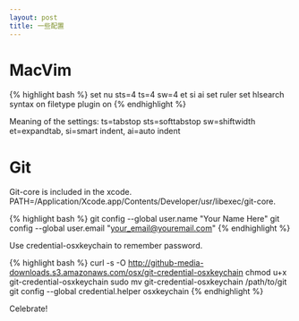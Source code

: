 ```yaml
---
layout: post
title: 一些配置
---
```


# MacVim

{% highlight bash %}
set nu sts=4 ts=4 sw=4 et si ai
set ruler
set hlsearch
syntax on
filetype plugin on
{% endhighlight %}

Meaning of the settings:
ts=tabstop sts=softtabstop sw=shiftwidth et=expandtab, si=smart indent, ai=auto indent

# Git

Git-core is included in the xcode. PATH=/Application/Xcode.app/Contents/Developer/usr/libexec/git-core.

{% highlight bash %}
git config --global user.name "Your Name Here"
git config --global user.email "your_email@youremail.com"
{% endhighlight %}

Use credential-osxkeychain to remember password.

{% highlight bash %}
curl -s -O http://github-media-downloads.s3.amazonaws.com/osx/git-credential-osxkeychain
chmod u+x git-credential-osxkeychain
sudo mv git-credential-osxkeychain /path/to/git
git config --global credential.helper osxkeychain
{% endhighlight %}

Celebrate!

